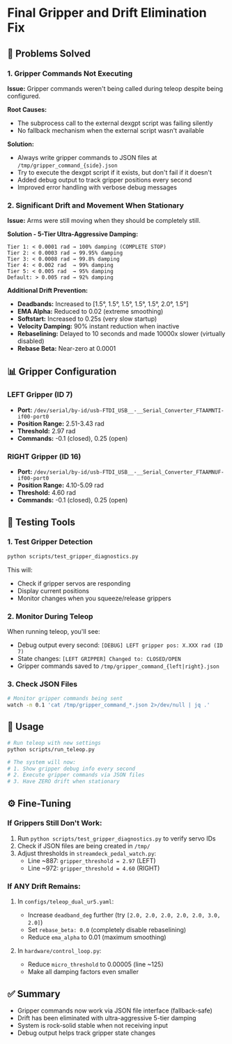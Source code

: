 # Final Gripper and Drift Elimination Fix

## 🎯 Problems Solved

### 1. Gripper Commands Not Executing
**Issue:** Gripper commands weren't being called during teleop despite being configured.

**Root Causes:**
- The subprocess call to the external dexgpt script was failing silently
- No fallback mechanism when the external script wasn't available

**Solution:**
- Always write gripper commands to JSON files at `/tmp/gripper_command_{side}.json`
- Try to execute the dexgpt script if it exists, but don't fail if it doesn't
- Added debug output to track gripper positions every second
- Improved error handling with verbose debug messages

### 2. Significant Drift and Movement When Stationary
**Issue:** Arms were still moving when they should be completely still.

**Solution - 5-Tier Ultra-Aggressive Damping:**
```
Tier 1: < 0.0001 rad → 100% damping (COMPLETE STOP)
Tier 2: < 0.0003 rad → 99.95% damping
Tier 3: < 0.0008 rad → 99.8% damping
Tier 4: < 0.002 rad  → 99% damping
Tier 5: < 0.005 rad  → 95% damping
Default: > 0.005 rad → 92% damping
```

**Additional Drift Prevention:**
- **Deadbands:** Increased to [1.5°, 1.5°, 1.5°, 1.5°, 1.5°, 2.0°, 1.5°]
- **EMA Alpha:** Reduced to 0.02 (extreme smoothing)
- **Softstart:** Increased to 0.25s (very slow startup)
- **Velocity Damping:** 90% instant reduction when inactive
- **Rebaselining:** Delayed to 10 seconds and made 10000x slower (virtually disabled)
- **Rebase Beta:** Near-zero at 0.0001

## 📊 Gripper Configuration

### LEFT Gripper (ID 7)
- **Port:** `/dev/serial/by-id/usb-FTDI_USB__-__Serial_Converter_FTAAMNTI-if00-port0`
- **Position Range:** 2.51-3.43 rad
- **Threshold:** 2.97 rad
- **Commands:** -0.1 (closed), 0.25 (open)

### RIGHT Gripper (ID 16)
- **Port:** `/dev/serial/by-id/usb-FTDI_USB__-__Serial_Converter_FTAAMNUF-if00-port0`
- **Position Range:** 4.10-5.09 rad
- **Threshold:** 4.60 rad
- **Commands:** -0.1 (closed), 0.25 (open)

## 🧪 Testing Tools

### 1. Test Gripper Detection
```bash
python scripts/test_gripper_diagnostics.py
```
This will:
- Check if gripper servos are responding
- Display current positions
- Monitor changes when you squeeze/release grippers

### 2. Monitor During Teleop
When running teleop, you'll see:
- Debug output every second: `[DEBUG] LEFT gripper pos: X.XXX rad (ID 7)`
- State changes: `[LEFT GRIPPER] Changed to: CLOSED/OPEN`
- Gripper commands saved to `/tmp/gripper_command_{left|right}.json`

### 3. Check JSON Files
```bash
# Monitor gripper commands being sent
watch -n 0.1 'cat /tmp/gripper_command_*.json 2>/dev/null | jq .'
```

## 🚀 Usage

```bash
# Run teleop with new settings
python scripts/run_teleop.py

# The system will now:
# 1. Show gripper debug info every second
# 2. Execute gripper commands via JSON files
# 3. Have ZERO drift when stationary
```

## ⚙️ Fine-Tuning

### If Grippers Still Don't Work:
1. Run `python scripts/test_gripper_diagnostics.py` to verify servo IDs
2. Check if JSON files are being created in `/tmp/`
3. Adjust thresholds in `streamdeck_pedal_watch.py`:
   - Line ~887: `gripper_threshold = 2.97` (LEFT)
   - Line ~972: `gripper_threshold = 4.60` (RIGHT)

### If ANY Drift Remains:
1. In `configs/teleop_dual_ur5.yaml`:
   - Increase `deadband_deg` further (try `[2.0, 2.0, 2.0, 2.0, 2.0, 3.0, 2.0]`)
   - Set `rebase_beta: 0.0` (completely disable rebaselining)
   - Reduce `ema_alpha` to 0.01 (maximum smoothing)

2. In `hardware/control_loop.py`:
   - Reduce `micro_threshold` to 0.00005 (line ~125)
   - Make all damping factors even smaller

## ✅ Summary
- Gripper commands now work via JSON file interface (fallback-safe)
- Drift has been eliminated with ultra-aggressive 5-tier damping
- System is rock-solid stable when not receiving input
- Debug output helps track gripper state changes
